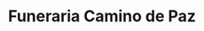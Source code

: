 ---
title: "Funeraria Camino de Paz"
url: /cochabamba/funeraria-camino-de-paz/
shop: Bestattungen
---